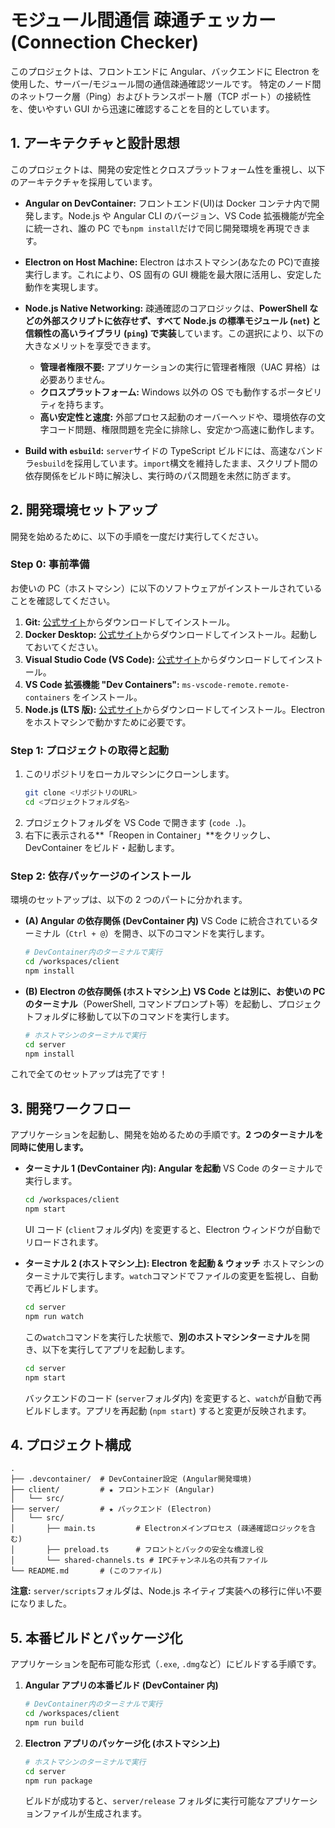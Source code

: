 # モジュール間通信 疎通チェッカー (Connection Checker)

このプロジェクトは、フロントエンドに Angular、バックエンドに Electron を使用した、サーバー/モジュール間の通信疎通確認ツールです。
特定のノード間のネットワーク層（Ping）およびトランスポート層（TCP ポート）の接続性を、使いやすい GUI から迅速に確認することを目的としています。

## 1. アーキテクチャと設計思想

このプロジェクトは、開発の安定性とクロスプラットフォーム性を重視し、以下のアーキテクチャを採用しています。

- **Angular on DevContainer:** フロントエンド(UI)は Docker コンテナ内で開発します。Node.js や Angular CLI のバージョン、VS Code 拡張機能が完全に統一され、誰の PC でも`npm install`だけで同じ開発環境を再現できます。

- **Electron on Host Machine:** Electron はホストマシン(あなたの PC)で直接実行します。これにより、OS 固有の GUI 機能を最大限に活用し、安定した動作を実現します。

- **Node.js Native Networking:** 疎通確認のコアロジックは、**PowerShell などの外部スクリプトに依存せず、すべて Node.js の標準モジュール (`net`) と信頼性の高いライブラリ (`ping`) で実装**しています。この選択により、以下の大きなメリットを享受できます。

  - **管理者権限不要:** アプリケーションの実行に管理者権限（UAC 昇格）は必要ありません。
  - **クロスプラットフォーム:** Windows 以外の OS でも動作するポータビリティを持ちます。
  - **高い安定性と速度:** 外部プロセス起動のオーバーヘッドや、環境依存の文字コード問題、権限問題を完全に排除し、安定かつ高速に動作します。

- **Build with `esbuild`:** `server`サイドの TypeScript ビルドには、高速なバンドラ`esbuild`を採用しています。`import`構文を維持したまま、スクリプト間の依存関係をビルド時に解決し、実行時のパス問題を未然に防ぎます。

## 2. 開発環境セットアップ

開発を始めるために、以下の手順を一度だけ実行してください。

### Step 0: 事前準備

お使いの PC（ホストマシン）に以下のソフトウェアがインストールされていることを確認してください。

1.  **Git:** [公式サイト](https://git-scm.com/)からダウンロードしてインストール。
2.  **Docker Desktop:** [公式サイト](https://www.docker.com/products/docker-desktop/)からダウンロードしてインストール。起動しておいてください。
3.  **Visual Studio Code (VS Code):** [公式サイト](https://code.visualstudio.com/)からダウンロードしてインストール。
4.  **VS Code 拡張機能 "Dev Containers":** `ms-vscode-remote.remote-containers` をインストール。
5.  **Node.js (LTS 版):** [公式サイト](https://nodejs.org/ja)からダウンロードしてインストール。Electron をホストマシンで動かすために必要です。

### Step 1: プロジェクトの取得と起動

1.  このリポジトリをローカルマシンにクローンします。
    ```bash
    git clone <リポジトリのURL>
    cd <プロジェクトフォルダ名>
    ```
2.  プロジェクトフォルダを VS Code で開きます (`code .`)。
3.  右下に表示される**「Reopen in Container」**をクリックし、DevContainer をビルド・起動します。

### Step 2: 依存パッケージのインストール

環境のセットアップは、以下の 2 つのパートに分かれます。

- **(A) Angular の依存関係 (DevContainer 内)**
  VS Code に統合されているターミナル（`Ctrl + @`）を開き、以下のコマンドを実行します。

  ```bash
  # DevContainer内のターミナルで実行
  cd /workspaces/client
  npm install
  ```

- **(B) Electron の依存関係 (ホストマシン上)**
  **VS Code とは別に、お使いの PC のターミナル**（PowerShell, コマンドプロンプト等）を起動し、プロジェクトフォルダに移動して以下のコマンドを実行します。
  ```bash
  # ホストマシンのターミナルで実行
  cd server
  npm install
  ```

これで全てのセットアップは完了です！

## 3. 開発ワークフロー

アプリケーションを起動し、開発を始めるための手順です。**2 つのターミナルを同時に使用します。**

- **ターミナル 1 (DevContainer 内): Angular を起動**
  VS Code のターミナルで実行します。

  ```bash
  cd /workspaces/client
  npm start
  ```

  UI コード (`client`フォルダ内) を変更すると、Electron ウィンドウが自動でリロードされます。

- **ターミナル 2 (ホストマシン上): Electron を起動 & ウォッチ**
  ホストマシンのターミナルで実行します。`watch`コマンドでファイルの変更を監視し、自動で再ビルドします。
  ```bash
  cd server
  npm run watch
  ```
  この`watch`コマンドを実行した状態で、**別のホストマシンターミナル**を開き、以下を実行してアプリを起動します。
  ```bash
  cd server
  npm start
  ```
  バックエンドのコード (`server`フォルダ内) を変更すると、`watch`が自動で再ビルドします。アプリを再起動 (`npm start`) すると変更が反映されます。

## 4. プロジェクト構成

```
.
├── .devcontainer/  # DevContainer設定 (Angular開発環境)
├── client/         # ★ フロントエンド (Angular)
│   └── src/
├── server/         # ★ バックエンド (Electron)
│   └── src/
│       ├── main.ts         # Electronメインプロセス (疎通確認ロジックを含む)
│       ├── preload.ts      # フロントとバックの安全な橋渡し役
│       └── shared-channels.ts # IPCチャンネル名の共有ファイル
└── README.md       # (このファイル)
```

**注意:** `server/scripts`フォルダは、Node.js ネイティブ実装への移行に伴い不要になりました。

## 5. 本番ビルドとパッケージ化

アプリケーションを配布可能な形式（`.exe`, `.dmg`など）にビルドする手順です。

1.  **Angular アプリの本番ビルド (DevContainer 内)**

    ```bash
    # DevContainer内のターミナルで実行
    cd /workspaces/client
    npm run build
    ```

2.  **Electron アプリのパッケージ化 (ホストマシン上)**
    ```bash
    # ホストマシンのターミナルで実行
    cd server
    npm run package
    ```
    ビルドが成功すると、`server/release` フォルダに実行可能なアプリケーションファイルが生成されます。
